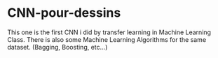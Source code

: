 # CNN-pour-dessins
This one is the first CNN i did by transfer learning in Machine Learning Class.
There is also some Machine Learning Algorithms for the same dataset. (Bagging, Boosting, etc...)
